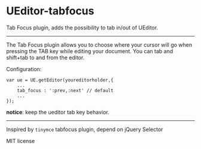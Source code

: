 # UEditor-tabfocus
Tab Focus plugin,  adds the possibility to tab in/out of UEditor.

---
The Tab Focus plugin allows you to choose where your cursor will go when pressing the TAB key while editing your document. You can tab and shift+tab to and from the editor.

Configuration:

    var ue = UE.getEditor(youreditorholder,{
		...
        tab_focus : ':prev,:next' // default
		...
    });



**notice**: keep the ueditor tab key behavior.

---
Inspired by `tinymce` tabfocus plugin, depend on jQuery Selector
<br>

MIT license